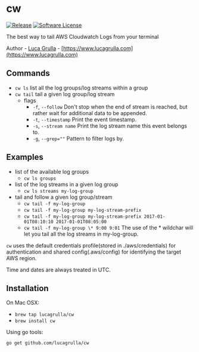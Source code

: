 # cw 
[![Release](https://img.shields.io/github/release/lucagrulla/cw.svg?style=flat-square)](https://github.com/lucagrulla/cw/releases/latest)
[![Software License](https://img.shields.io/badge/license-apache2-brightgreen.svg?style=flat-square)](LICENSE.md)


The best way to tail AWS Cloudwatch Logs from your terminal

Author - [Luca Grulla](https://www.lucagrulla.com)  - [https://www.lucagrulla.com](https://www.lucagrulla.com)

## Commands

* `cw ls` list all the log groups/log streams within a group
* `cw tail` tail a given log group/log stream
	* flags
		*  `-f`, `--follow`       Don't stop when the end of stream is reached, but rather wait for additional data to be appended.
		*  `-t`, `--timestamp`    Print the event timestamp.
		*  `-s`, `--stream name`  Print the log stream name this event belongs to.
		*  `-g`, `--grep=""`      Pattern to filter logs by.

## Examples

* list of the available log groups
  * `cw ls groups`
* list of the log streams in a given log group
  * `cw ls streams my-log-group`
* tail and follow a given log group/stream
  * `cw tail -f my-log-group` 
  * `cw tail -f my-log-group my-log-stream-prefix` 
  * `cw tail -f my-log-group my-log-stream-prefix 2017-01-01T08:10:10 2017-01-01T08:05:00`  
  * `cw tail -f my-log-group \* 9:00 9:01` The use of the \* wildchar will let you tail all the log streams in my-log-group. 

`cw` uses the default credentials profile(stored in ./aws/credentials) for authentication and shared config(.aws/config) for identifying the target AWS region. 

Time and dates are always treated in UTC.
 
## Installation

On Mac OSX:

* `brew tap lucagrulla/cw`
* `brew install cw`

Using go tools:

`go get github.com/lucagrulla/cw`
